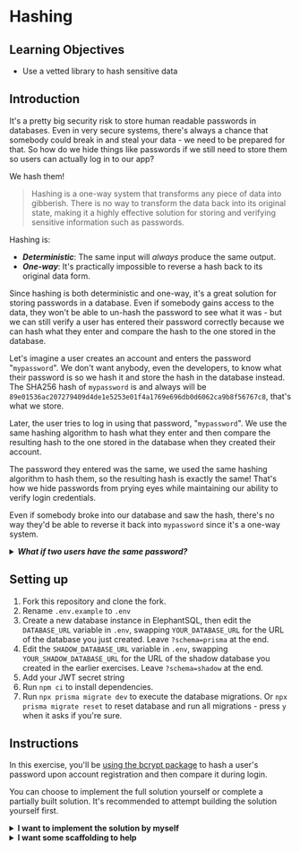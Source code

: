 # Hashing

## Learning Objectives

- Use a vetted library to hash sensitive data

## Introduction

It's a pretty big security risk to store human readable passwords in databases. Even in very secure systems, there's always a chance that somebody could break in and steal your data - we need to be prepared for that. So how do we hide things like passwords if we still need to store them so users can actually log in to our app?

We hash them!

> Hashing is a one-way system that transforms any piece of data into gibberish. There is no way to transform the data back into its original state, making it a highly effective solution for storing and verifying sensitive information such as passwords.

Hashing is:

- ***Deterministic***: The same input will *always* produce the same output.
- ***One-way***: It's practically impossible to reverse a hash back to its original data form.

Since hashing is both deterministic and one-way, it's a great solution for storing passwords in a database. Even if somebody gains access to the data, they won't be able to un-hash the password to see what it was - but we can still verify a user has entered their password correctly because we can hash what they enter and compare the hash to the one stored in the database.

Let's imagine a user creates an account and enters the password "`mypassword`". We don't want anybody, even the developers, to know what their password is so we hash it and store the hash in the database instead. The SHA256 hash of `mypassword` is and always will be `89e01536ac207279409d4de1e5253e01f4a1769e696db0d6062ca9b8f56767c8`, that's what we store.

Later, the user tries to log in using that password, "`mypassword`". We use the same hashing algorithm to hash what they enter and then compare the resulting hash to the one stored in the database when they created their account.

The password they entered was the same, we used the same hashing algorithm to hash them, so the resulting hash is exactly the same! That's how we hide passwords from prying eyes while maintaining our ability to verify login credentials.

Even if somebody broke into our database and saw the hash, there's no way they'd be able to reverse it back into `mypassword` since it's a one-way system.

<details>
<summary><strong><em>What if two users have the same password?</em></strong></summary>
<br>
If more than one user has the same password, we'll see the same hash in the database for both of them. This can be a security risk too! There's a solution to this: <em>salting</em>.
<br><br>
The idea of a salt is to add some extra randomness to the resulting hash to make sure that, even when two users have the same password, their hashes are completely different. We do this by adding some random characters to the beginning or end of the password before hashing it - <code>mypassword</code> might become <code>Jhds93nmypassword</code> before it gets hashed. There, <code>Jhds93n</code> is the <em>salt</em>.
<br><br>
The SHA256 hash of <code>Jhds93nmypassword</code> is, and always will be, <code>CB6A4A4B5595111BE4DFE0754A0F98D4E0463041CD1E4F6EF5752E67A202C30B</code>.
<br><br>
If another user decides to use <code>mypassword</code>, they would be given a different <em>salt</em>. For example, <code>8kf73Mfamypassword</code> which will result in a SHA256 hash of <code>7B36DB719FEB0CF138860BB930B888A3DECE76390BF4F317FDDB6C54F350205C</code>.
<br><br>
Two different users using the same password, but their hashes are completely different! You can save the salt in your database to use later when the user tries to log in, its purpose is only to ensure completely unique hashes.
</details>

## Setting up

1. Fork this repository and clone the fork.
2. Rename `.env.example` to `.env`
3. Create a new database instance in ElephantSQL, then edit the `DATABASE_URL` variable in `.env`, swapping `YOUR_DATABASE_URL` for the URL of the database you just created. Leave `?schema=prisma` at the end.
4. Edit the `SHADOW_DATABASE_URL` variable in `.env`, swapping `YOUR_SHADOW_DATABASE_URL` for the URL of the shadow database you created in the earlier exercises. Leave `?schema=shadow` at the end.
5. Add your JWT secret string
5. Run `npm ci` to install dependencies.
6. Run `npx prisma migrate dev` to execute the database migrations. Or `npx prisma migrate reset` to reset database and run all migrations - press `y` when it asks if you're sure.

## Instructions

In this exercise, you'll be [using the bcrypt package](https://www.npmjs.com/package/bcrypt) to hash a user's password upon account registration and then compare it during login.

You can choose to implement the full solution yourself or complete a partially built solution. It's recommended to attempt building the solution yourself first.

<details>
<summary><strong>I want to implement the solution by myself</strong></summary>
<ul>
<li>Checkout the <code>freedom</code> branch ( <code>git checkout freedom</code> )</li>
<li>Run the app with <code>npm start</code>.</li>
<li>Work through each file in the <code>requirements</code> directory in numerical order.</li>
</ul>
</details>

<details>
<summary><strong>I want some scaffolding to help</strong></summary>
<ul>
<li>Run the app with <code>npm start</code>.</li>
<li>Work through each file in the <code>requirements</code> directory in numerical order.</li>
</ul>
</details>
